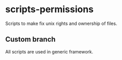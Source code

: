 # scripts-permissions

Scripts to make fix unix rights and ownership of files.

## Custom branch

All scripts are used in generic framework.
